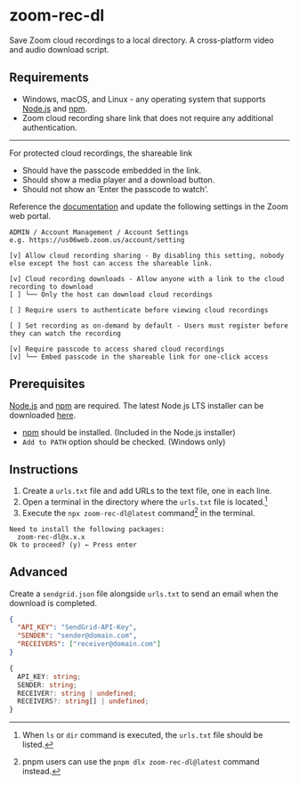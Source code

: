 # zoom-rec-dl

Save Zoom cloud recordings to a local directory. A cross-platform video and audio download script.

## Requirements

- Windows, macOS, and Linux - any operating system that supports [Node.js] and [npm].
- Zoom cloud recording share link that does not require any additional authentication.

[node.js]: https://nodejs.org/
[npm]: https://www.npmjs.com/

---

For protected cloud recordings, the shareable link

- Should have the passcode embedded in the link.
- Should show a media player and a download button.
- Should not show an 'Enter the passcode to watch'.

Reference the [documentation](https://support.zoom.us/hc/en-us/articles/11692220055821) and update the following settings in the Zoom web portal.

```
ADMIN / Account Management / Account Settings
e.g. https://us06web.zoom.us/account/setting

[v] Allow cloud recording sharing - By disabling this setting, nobody else except the host can access the shareable link.

[v] Cloud recording downloads - Allow anyone with a link to the cloud recording to download
[ ] └── Only the host can download cloud recordings

[ ] Require users to authenticate before viewing cloud recordings

[ ] Set recording as on-demand by default - Users must register before they can watch the recording

[v] Require passcode to access shared cloud recordings
[v] └── Embed passcode in the shareable link for one-click access
```

## Prerequisites

[Node.js] and [npm] are required. The latest Node.js LTS installer can be downloaded [here](https://nodejs.org/en/download/).

- [npm] should be installed. (Included in the Node.js installer)
- `Add to PATH` option should be checked. (Windows only)

## Instructions

1. Create a `urls.txt` file and add URLs to the text file, one in each line.
2. Open a terminal in the directory where the `urls.txt` file is located.[^open-terminal]
3. Execute the `npx zoom-rec-dl@latest` command[^pnpm] in the terminal.

[^open-terminal]: When `ls` or `dir` command is executed, the `urls.txt` file should be listed.
[^pnpm]: pnpm users can use the `pnpm dlx zoom-rec-dl@latest` command instead.

```
Need to install the following packages:
  zoom-rec-dl@x.x.x
Ok to proceed? (y) ← Press enter
```

## Advanced

Create a `sendgrid.json` file alongside `urls.txt` to send an email when the download is completed.

```json
{
  "API_KEY": "SendGrid-API-Key",
  "SENDER": "sender@domain.com",
  "RECEIVERS": ["receiver@domain.com"]
}
```

```typescript
{
  API_KEY: string;
  SENDER: string;
  RECEIVER?: string | undefined;
  RECEIVERS?: string[] | undefined;
}
```
